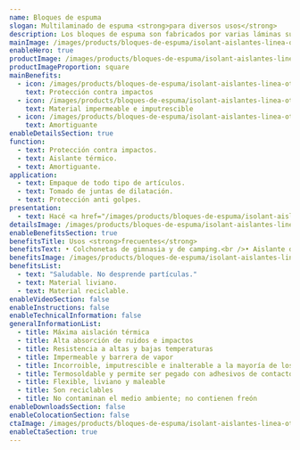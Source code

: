 ```yaml
---
name: Bloques de espuma
slogan: Multilaminado de espuma <strong>para diversos usos</strong>
description: Los bloques de espuma son fabricados por varias láminas superpuestas de espuma. Las mismas son unidas por termo soldado continuo. Se distribuyen en distintos colores y espesores. Se puede solicitar con terminación con film de poliéster, film aluminizado y foil de aluminio puro.
mainImage: /images/products/bloques-de-espuma/isolant-aislantes-linea-otros-usos-bloques-de-espuma-imagen-principal.jpg
enableHero: true
productImage: /images/products/bloques-de-espuma/isolant-aislantes-linea-otros-usos-bloques-de-espuma-producto-rollo.png
productImageProportion: square
mainBenefits:
  - icon: /images/products/bloques-de-espuma/isolant-aislantes-linea-otros-usos-bloques-de-espuma-beneficio-1.svg
    text: Protección contra impactos
  - icon: /images/products/bloques-de-espuma/isolant-aislantes-linea-otros-usos-bloques-de-espuma-beneficio-2.svg
    text: Material impermeable e imputrescible
  - icon: /images/products/bloques-de-espuma/isolant-aislantes-linea-otros-usos-bloques-de-espuma-beneficio-3.svg
    text: Amortiguante
enableDetailsSection: true
function:
  - text: Protección contra impactos.
  - text: Aislante térmico.
  - text: Amortiguante.
application:
  - text: Empaque de todo tipo de artículos.
  - text: Tomado de juntas de dilatación.
  - text: Protección anti golpes.
presentation:
  - text: Hacé <a href="/images/products/bloques-de-espuma/isolant-aislantes-linea-otros-usos-bloques-de-espuma-presentaciones.png" target="_blank" rel="noopener noreferrer" class="font-bold">click acá</a> para ver todas las presentaciones disponibles
detailsImage: /images/products/bloques-de-espuma/isolant-aislantes-linea-otros-usos-bloques-de-espuma-imagen-detalle.jpg
enableBenefitsSection: true
benefitsTitle: Usos <strong>frecuentes</strong>
benefitsText: • Colchonetas de gimnasia y de camping.<br />• Aislante de masa en cámaras frigoríficas, muros, techos, pisos, revestimiento de tanques y conductos, etc.<br />• Flotantes de salvavidas, boyas de redes y artículos varios de náutica.
benefitsImage: /images/products/bloques-de-espuma/isolant-aislantes-linea-otros-usos-bloques-de-espuma-beneficio-exclusivo.jpg
benefitsList:
  - text: "Saludable. No desprende partículas."
  - text: Material liviano.
  - text: Material reciclable.
enableVideoSection: false
enableInstructions: false
enableTechnicalInformation: false
generalInformationList:
  - title: Máxima aislación térmica
  - title: Alta absorción de ruidos e impactos
  - title: Resistencia a altas y bajas temperaturas
  - title: Impermeable y barrera de vapor
  - title: Incorroible, imputrescible e inalterable a la mayoría de los agentes químicos
  - title: Termosoldable y permite ser pegado con adhesivos de contacto
  - title: Flexible, liviano y maleable
  - title: Son reciclables
  - title: No contaminan el medio ambiente; no contienen freón
enableDownloadsSection: false
enableColocationSection: false
ctaImage: /images/products/bloques-de-espuma/isolant-aislantes-linea-otros-usos-bloques-de-espuma-cta.jpg
enableCtaSection: true
---
```

